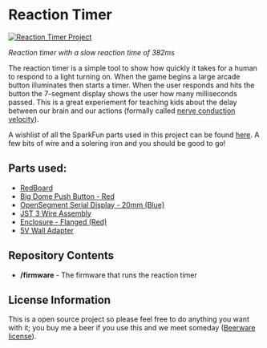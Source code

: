 Reaction Timer
==================

[![Reaction Timer Project](https://dlnmh9ip6v2uc.cloudfront.net/r/600-600/assets/7/7/4/c/2/52c0ab60ce395f4f738b456e.jpg)](https://dlnmh9ip6v2uc.cloudfront.net/assets/7/7/4/c/2/52c0ab60ce395f4f738b456e.jpg)

*Reaction timer with a slow reaction time of 382ms*

The reaction timer is a simple tool to show how quickly it takes for a human to respond to a light turning on. When the game begins a large arcade button illuminates then starts a timer. When the user responds and hits the button the 7-segment display shows the user how many milliseconds passed. This is a great experiement for teaching kids about the delay between our brain and our actions (formally called [nerve conduction velocity](http://en.wikipedia.org/wiki/Nerve_conduction_velocity)).

A wishlist of all the SparkFun parts used in this project can be found [here](http://sfe.io/w75580). A few bits of wire and a solering iron and you should be good to go!

Parts used:
-------------------
* [RedBoard](https://www.sparkfun.com/products/11575)
* [Big Dome Push Button - Red](https://www.sparkfun.com/products/9181)
* [OpenSegment Serial Display - 20mm (Blue)](https://www.sparkfun.com/products/11647)
* [JST 3 Wire Assembly](https://www.sparkfun.com/products/9915)
* [Enclosure - Flanged (Red)](https://www.sparkfun.com/products/11366)
* [5V Wall Adapter](https://www.sparkfun.com/products/8269)

Repository Contents
-------------------
* **/firmware** - The firmware that runs the reaction timer

License Information
-------------------
This is a open source project so please feel free to do anything you want with it; you buy me a beer if you use this and we meet someday ([Beerware license](http://en.wikipedia.org/wiki/Beerware)).
